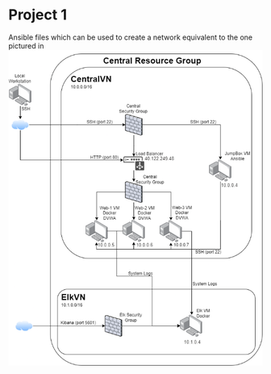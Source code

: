 # Project 1
Ansible files which can be used to create a network equivalent to the one pictured in 
![diagram](/13-Elk-Stack-Project/Diagrams/Unit%2013.drawio.png)
